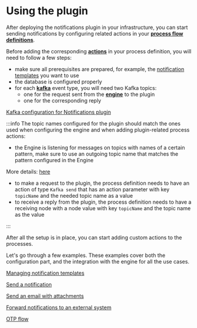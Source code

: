 # Using the plugin

After deploying the notifications plugin in your infrastructure, you can start sending notifications by configuring related actions in your [**process flow definitions**](../../../../../terms/flowx-process-definition).

Before adding the corresponding [**actions**](../../../../../terms/flowx-actions) in your process definition, you will need to follow a few steps:

* make sure all prerequisites are prepared, for example, the [notification templates](managing-notification-templates.md) you want to use
* the database is configured properly
* for each [**kafka**](../../../../../terms/flowx-kafka) event type, you will need two Kafka topics: 
    * one for the request sent from the [**engine**](../../../../../terms/flowxai-process-engine) to the plugin 
    * one for the corresponding reply

[Kafka configuration for Notifications plugin](../../../plugins-setup-guide/notifications-plugin-setup/notifications-plugin-setup.md#kafka-configuration)

:::info
The topic names configured for the plugin should match the ones used when configuring the engine and when adding plugin-related process actions:

* the Engine is listening for messages on topics with names of a certain pattern, make sure to use an outgoing topic name that matches the pattern configured in the Engine

More details: [here](../../../../../platform-setup-guides/flowx-engine-setup-guide/flowx-engine-setup-guide.md#configuring-kafka)

* to make a request to the plugin, the process definition needs to have an action of type `Kafka send` that has an action parameter with key `topicName` and the needed topic name as a value
* to receive a reply from the plugin, the process definition needs to have a receiving node with a node value with key `topicName` and the topic name as the value

:::
    
After all the setup is in place, you can start adding custom actions to the processes.

Let's go through a few examples. These examples cover both the configuration part, and the integration with the engine for all the use cases.

[Managing notification templates](managing-notification-templates.md)

[Send a notification](sending-a-notification.md)

[Send an email with attachments](sending-an-email-with-attachments.md)

[Forward notifications to an external system](forwarding-notifications-to-an-external-system.md)

[OTP flow](./otp-flow/otp-flow.md)
